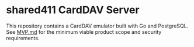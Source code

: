 # shared411 CardDAV Server

This repository contains a CardDAV emulator built with Go and PostgreSQL.
See [MVP.md](MVP.md) for the minimum viable product scope and security requirements.
